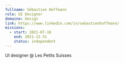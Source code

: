 ```yaml
---
fullname: Sébastien Hoffmann
role: UI Designer
domaine: Design
link: https://www.linkedin.com/in/sebastienhoffmann/
missions:
  - start: 2021-07-16
    end: 2021-12-31
    status: independent
---
```


UI designer @ Les Petits Suisses
